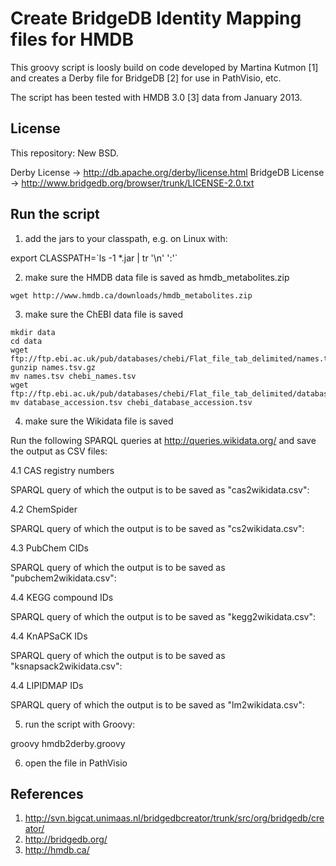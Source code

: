 Create BridgeDB Identity Mapping files for HMDB
===============================================

This groovy script is loosly build on code developed by Martina Kutmon [1]
and creates a Derby file for BridgeDB [2] for use in PathVisio, etc.

The script has been tested with HMDB 3.0 [3] data from January 2013.

License
-------

This repository: New BSD.

Derby License -> http://db.apache.org/derby/license.html
BridgeDB License -> http://www.bridgedb.org/browser/trunk/LICENSE-2.0.txt

Run the script
--------------

1. add the jars to your classpath, e.g. on Linux with:

  export CLASSPATH=\`ls -1 *.jar | tr '\n' ':'\`

2. make sure the HMDB data file is saved as hmdb_metabolites.zip

  ```
  wget http://www.hmdb.ca/downloads/hmdb_metabolites.zip
  ```

3. make sure the ChEBI data file is saved

  ```
  mkdir data
  cd data
  wget ftp://ftp.ebi.ac.uk/pub/databases/chebi/Flat_file_tab_delimited/names.tsv.gz
  gunzip names.tsv.gz
  mv names.tsv chebi_names.tsv
  wget ftp://ftp.ebi.ac.uk/pub/databases/chebi/Flat_file_tab_delimited/database_accession.tsv
  mv database_accession.tsv chebi_database_accession.tsv
  ```

4. make sure the Wikidata file is saved

Run the following SPARQL queries at http://queries.wikidata.org/ and save the
output as CSV files:

4.1 CAS registry numbers

SPARQL query of which the output is to be saved as "cas2wikidata.csv":

4.2 ChemSpider

SPARQL query of which the output is to be saved as "cs2wikidata.csv":

4.3 PubChem CIDs

SPARQL query of which the output is to be saved as "pubchem2wikidata.csv":

4.4 KEGG compound IDs

SPARQL query of which the output is to be saved as "kegg2wikidata.csv":

4.4 KnAPSaCK IDs

SPARQL query of which the output is to be saved as "ksnapsack2wikidata.csv":

4.4 LIPIDMAP IDs

SPARQL query of which the output is to be saved as "lm2wikidata.csv":

5. run the script with Groovy:

  groovy hmdb2derby.groovy

6. open the file in PathVisio

References
----------

1. http://svn.bigcat.unimaas.nl/bridgedbcreator/trunk/src/org/bridgedb/creator/
2. http://bridgedb.org/
3. http://hmdb.ca/
